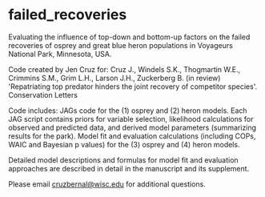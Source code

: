 # failed_recoveries
Evaluating the influence of top-down and bottom-up factors on the failed recoveries of osprey and great blue heron populations in 
Voyageurs National Park, Minnesota, USA.

Code created by Jen Cruz for: Cruz J., Windels S.K., Thogmartin W.E., Crimmins S.M., Grim L.H., Larson J.H., Zuckerberg B. (in review) 
'Repatriating top predator hinders the joint recovery of competitor species'. Conservation Letters


Code includes: 
JAGs code for the (1) osprey and (2) heron models. 
Each JAG script contains priors for variable selection, likelihood calculations for
observed and predicted data, and derived model parameters (summarizing results for the park).
Model fit and evaluation calculations (including COPs, WAIC and Bayesian p values) for the (3) osprey and (4) heron models. 

Detailed model descriptions and formulas for model fit and evaluation approaches are described in detail in the manuscript and its
supplement.

Please email cruzbernal@wisc.edu for additional questions. 
